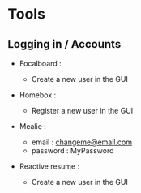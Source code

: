 # Tools

## Logging in / Accounts

- Focalboard :
  - Create a new user in the GUI

- Homebox :
  - Register a new user in the GUI

- Mealie :
  - email : changeme@email.com
  - password : MyPassword

- Reactive resume :
  - Create a new user in the GUI
